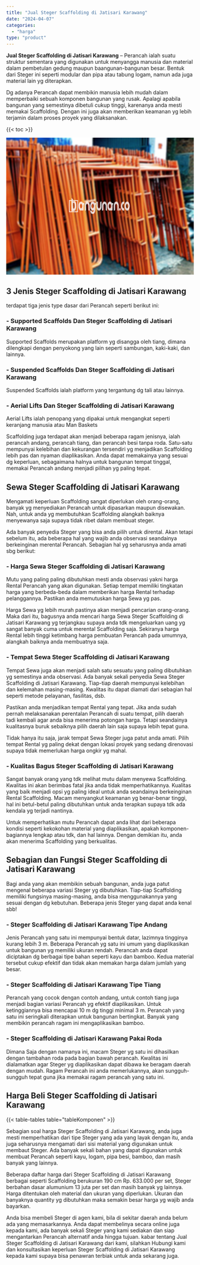 ```yaml
---
title: "Jual Steger Scaffolding di Jatisari Karawang"
date: "2024-04-07"
categories: 
  - "harga"
type: "product"
---
```


**Jual Steger Scaffolding di Jatisari Karawang** – Perancah ialah suatu struktur sementara yang digunakan untuk menyangga manusia dan material dalam pembetulan gedung maupun baangunan-bangunan besar. Bentuk dari Steger ini seperti modular dan pipa atau tabung logam, namun ada juga material lain yg diterapkan.

Dg adanya Perancah dapat membikin manusia lebih mudah dalam memperbaiki sebuah komponen bangunan yang rusak. Apalagi apabila bangunan yang semestinya dibetuli cukup tinggi, karenanya anda mesti memakai Scaffolding. Dengan ini juga akan memberikan keamanan yg lebih terjamin dalam proses proyek yang dilaksanakan.

{{< toc >}}

![Jual Steger Scaffolding di Jatisari Karawang](/images/sewa-scaffolding-steger-06.png)

## 3 Jenis Steger Scaffolding di Jatisari Karawang

terdapat tiga jenis type dasar dari Perancah seperti berikut ini:

### \- Supported Scaffolds Dan Steger Scaffolding di Jatisari Karawang

Supported Scaffolds merupakan platform yg disangga oleh tiang, dimana dilengkapi dengan penyokong yang lain seperti sambungan, kaki-kaki, dan lainnya.

### \- Suspended Scaffolds Dan Steger Scaffolding di Jatisari Karawang

Suspended Scaffolds ialah platform yang tergantung dg tali atau lainnya.

### \- Aerial Lifts Dan Steger Scaffolding di Jatisari Karawang

Aerial Lifts ialah penopang yang dipakai untuk mengangkat seperti keranjang manusia atau Man Baskets

Scaffolding juga terdapat akan menjadi beberapa ragam jenisnya, ialah perancah andang, perancah tiang, dan perancah besi tanpa roda. Satu-satu mempunyai kelebihan dan kekurangan tersendiri yg menjadikan Scaffolding lebih pas dan nyaman diaplikasikan. Anda dapat memakainya yang sesuai dg keperluan, sebagaimana halnya untuk bangunan tempat tinggal, memakai Perancah andang menjadi pilihan yg paling tepat.

## Sewa Steger Scaffolding di Jatisari Karawang

Mengamati keperluan Scaffolding sangat diperlukan oleh orang-orang, banyak yg menyediakan Perancah untuk dipasarkan maupun disewakan. Nah, untuk anda yg membutuhkan Scaffolding alangkah baiknya menyewanya saja supaya tidak ribet dalam membuat steger.

Ada banyak penyedia Steger yang bisa anda pilih untuk dirental. Akan tetapi sebelum itu, ada beberapa hal yang wajib anda observasi seandainya berkeinginan merental Perancah. Sebagian hal yg seharusnya anda amati sbg berikut:

### \- Harga Sewa Steger Scaffolding di Jatisari Karawang

Mutu yang paling paling dibutuhkan mesti anda observasi yakni harga Rental Perancah yang akan digunakan. Setiap tempat memiliki tingkatan harga yang berbeda-beda dalam memberikan harga Rental terhadap pelanggannya. Pastikan anda memutuskan harga Sewa yg pas.

Harga Sewa yg lebih murah pastinya akan menjadi pencarian orang-orang. Maka dari itu, bagusnya anda mencari harga Sewa Steger Scaffolding di Jatisari Karawang yg terjangkau supaya anda tdk mengeluarkan uang yg sangat banyak cuma untuk merental Scaffolding saja. Sekiranya harga Rental lebih tinggi ketimbang harga pembuatan Perancah pada umumnya, alangkah baiknya anda membuatnya saja.

### \- Tempat Sewa Steger Scaffolding di Jatisari Karawang

Tempat Sewa juga akan menjadi salah satu sesuatu yang paling dibutuhkan yg semestinya anda observasi. Ada banyak sekali penyedia Sewa Steger Scaffolding di Jatisari Karawang. Tiap-tiap daerah mempunyai kelebihan dan kelemahan masing-masing. Kwalitas itu dapat diamati dari sebagian hal seperti metode pelayanan, fasilitas, dsb.

Pastikan anda menjadikan tempat Rental yang tepat. Jika anda sudah pernah melaksanakan perentalan Perancah di suatu tempat, pilih daerah tadi kembali agar anda bisa menerima potongan harga. Tetapi seandainya kualitasnya buruk sebaiknya pilih daerah lain saja supaya lebih tepat guna.

Tidak hanya itu saja, jarak tempat Sewa Steger juga patut anda amati. Pilih tempat Rental yg paling dekat dengan lokasi proyek yang sedang direnovasi supaya tidak memerlukan harga ongkir yg mahal.

### \- Kualitas Bagus Steger Scaffolding di Jatisari Karawang

Sangat banyak orang yang tdk melihat mutu dalam menyewa Scaffolding. Kwalitas ini akan berimbas fatal jika anda tidak memperhatikannya. Kualitas yang baik menjadi opsi yg paling ideal untuk anda seandainya berkeinginan Rental Scaffolding. Macam menyangkut keamanan yg benar-benar tinggi, hal ini betul-betul paling dibutuhkan untuk anda terapkan supaya tdk ada kendala yg terjadi nantinya.

Untuk memperhatikan mutu Perancah dapat anda lihat dari beberapa kondisi seperti kekokohan material yang diaplikasikan, apakah komponen-bagiannya lengkap atau tdk, dan hal lainnya. Dengan demikian itu, anda akan menerima Scaffolding yang berkualitas.

## Sebagian dan Fungsi Steger Scaffolding di Jatisari Karawang

Bagi anda yang akan membikin sebuah bangunan, anda juga patut mengenal beberapa variasi Steger yg dibutuhkan. Tiap-tiap Scaffolding memiliki fungsinya masing-masing, anda bisa menggunakannya yang sesuai dengan dg kebutuhan. Beberapa jenis Steger yang dapat anda kenal sbb!

### \- Steger Scaffolding di Jatisari Karawang Tipe Andang

Jenis Perancah yang satu ini mempunyai bentuk datar, lazimnya tingginya kurang lebih 3 m. Beberapa Perancah yg satu ini umum yang diaplikasikan untuk bangunan yg memiliki ukuran rendah. Perancah anda dapat diciptakan dg berbagai tipe bahan seperti kayu dan bamboo. Kedua material tersebut cukup efektif dan tidak akan memakan harga dalam jumlah yang besar.

### \- Steger Scaffolding di Jatisari Karawang Tipe Tiang

Perancah yang cocok dengan contoh andang, untuk contoh tiang juga menjadi bagian variasi Perancah yg efektif diaplikasikan. Untuk ketinggiannya bisa mencapai 10 m dg tinggi minimal 3 m. Perancah yang satu ini seringkali diterapkan untuk bangunan bertingkat. Banyak yang membikin perancah ragam ini mengaplikasikan bamboo.

### \- Steger Scaffolding di Jatisari Karawang Pakai Roda

Dimana Saja dengan namanya ini, macam Steger yg satu ini dihasilkan dengan tambahan roda pada bagian bawah perancah. Kwalitas ini dialamatkan agar Steger yg diaplikasikan dapat dibawa ke beragam daerah dengan mudah. Ragam Perancah ini anda memerlukannya, akan sungguh-sungguh tepat guna jika memakai ragam perancah yang satu ini.

## Harga Beli Steger Scaffolding di Jatisari Karawang

{{< table-tables table="tableKomponen" >}}

Sebagian soal harga Steger Scaffolding di Jatisari Karawang, anda juga mesti memperhatikan dari tipe Steger yang ada yang layak dengan itu, anda juga seharusnya mengamati dari sisi material yang digunakan untuk membaut Steger. Ada banyak sekali bahan yang dapat digunakan untuk membuat Perancah seperti kayu, logam, pipa besi, bamboo, dan masih banyak yang lainnya.

Beberapa daftar harga dari Steger Scaffolding di Jatisari Karawang berbagai seperti Scaffolding berukuran 190 cm Rp. 633.000 per set, Steger berbahan dasar alumunium 13 juta per set dan masih banyak yg lainnya. Harga ditentukan oleh material dan ukuran yang diperlukan. Ukuran dan banyaknya quantity yg dibutuhkan maka semakin besar harga yg wajib anda bayarkan.

Anda bisa membeli Steger di agen kami, bila di sekitar daerah anda belum ada yang memasarkannya. Anda dapat membelinya secara online juga kepada kami, ada banyak sekali Steger yang kami sediakan dan siap mengantarkan Perancah alternatif anda hingga tujuan. kabar tentang Jual Steger Scaffolding di Jatisari Karawang dari kami, silahkan Hubungi kami dan konsultasikan keperluan Steger Scaffolding di Jatisari Karawang kepada kami supaya bisa penawran terbiak untuk anda sekarang juga.
